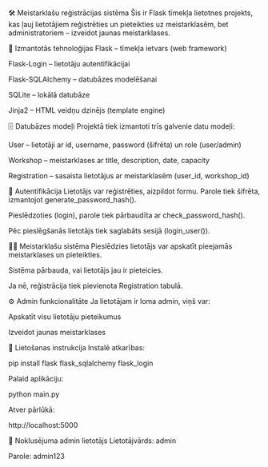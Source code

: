 🛠️ Meistarklašu reģistrācijas sistēma
Šis ir Flask tīmekļa lietotnes projekts, kas ļauj lietotājiem reģistrēties un pieteikties uz meistarklasēm, bet administratoriem – izveidot jaunas meistarklases.

🔧 Izmantotās tehnoloģijas
Flask – tīmekļa ietvars (web framework)

Flask-Login – lietotāju autentifikācijai

Flask-SQLAlchemy – datubāzes modelēšanai

SQLite – lokālā datubāze

Jinja2 – HTML veidņu dzinējs (template engine)

🗄️ Datubāzes modeļi
Projektā tiek izmantoti trīs galvenie datu modeļi:

User – lietotāji ar id, username, password (šifrēta) un role (user/admin)

Workshop – meistarklases ar title, description, date, capacity

Registration – sasaista lietotājus ar meistarklasēm (user_id, workshop_id)

🔐 Autentifikācija
Lietotājs var reģistrēties, aizpildot formu. Parole tiek šifrēta, izmantojot generate_password_hash().

Pieslēdzoties (login), parole tiek pārbaudīta ar check_password_hash().

Pēc pieslēgšanās lietotājs tiek saglabāts sesijā (login_user()).

🧑‍🏫 Meistarklašu sistēma
Pieslēdzies lietotājs var apskatīt pieejamās meistarklases un pieteikties.

Sistēma pārbauda, vai lietotājs jau ir pieteicies.

Ja nē, reģistrācija tiek pievienota Registration tabulā.

⚙️ Admin funkcionalitāte
Ja lietotājam ir loma admin, viņš var:

Apskatīt visu lietotāju pieteikumus

Izveidot jaunas meistarklases

🚀 Lietošanas instrukcija
Instalē atkarības:

pip install flask flask_sqlalchemy flask_login


Palaid aplikāciju:

python main.py


Atver pārlūkā:

http://localhost:5000


🧪 Noklusējuma admin lietotājs
Lietotājvārds: admin

Parole: admin123
